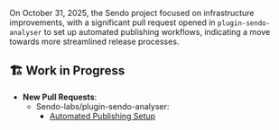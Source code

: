 On October 31, 2025, the Sendo project focused on infrastructure improvements, with a significant pull request opened in `plugin-sendo-analyser` to set up automated publishing workflows, indicating a move towards more streamlined release processes.

## 🏗️ Work in Progress
- **New Pull Requests**:
  - Sendo-labs/plugin-sendo-analyser:
    - [Automated Publishing Setup](https://github.com/Sendo-labs/plugin-sendo-analyser/pull/8)